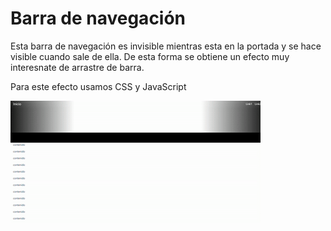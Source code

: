 <h1>Barra de navegación</h1>

<p>Esta barra de navegación es invisible mientras esta en la portada y se hace visible cuando sale de ella. De esta forma se obtiene un efecto muy interesnate de arrastre de barra.</p>
<p>Para este efecto usamos CSS y JavaScript</p>

<img src="ejemplo.gif">